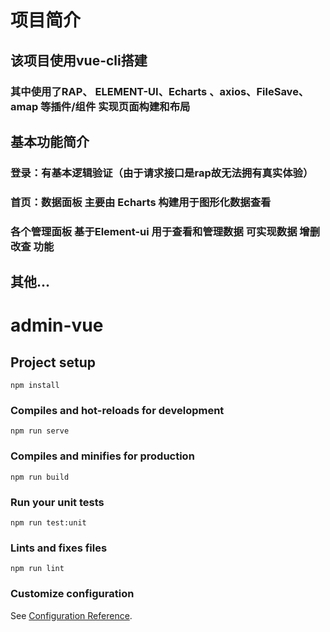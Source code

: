 # 项目简介
## 该项目使用vue-cli搭建
### 其中使用了RAP、 ELEMENT-UI、Echarts 、axios、FileSave、amap 等插件/组件 实现页面构建和布局
## 基本功能简介
### 登录：有基本逻辑验证（由于请求接口是rap故无法拥有真实体验）
### 首页：数据面板 主要由 Echarts 构建用于图形化数据查看
### 各个管理面板 基于Element-ui 用于查看和管理数据 可实现数据 增删改查 功能
## 其他...


# admin-vue

## Project setup
```
npm install
```

### Compiles and hot-reloads for development
```
npm run serve
```

### Compiles and minifies for production
```
npm run build
```

### Run your unit tests
```
npm run test:unit
```

### Lints and fixes files
```
npm run lint
```

### Customize configuration
See [Configuration Reference](https://cli.vuejs.org/config/).
